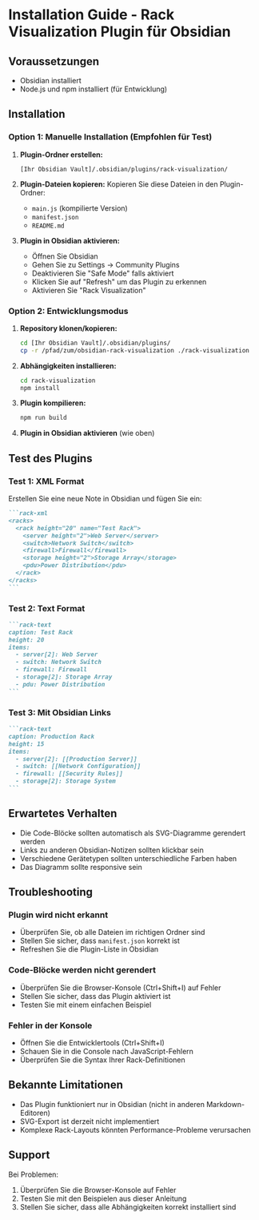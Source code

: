 # Installation Guide - Rack Visualization Plugin für Obsidian

## Voraussetzungen
- Obsidian installiert
- Node.js und npm installiert (für Entwicklung)

## Installation

### Option 1: Manuelle Installation (Empfohlen für Test)

1. **Plugin-Ordner erstellen:**
   ```
   [Ihr Obsidian Vault]/.obsidian/plugins/rack-visualization/
   ```

2. **Plugin-Dateien kopieren:**
   Kopieren Sie diese Dateien in den Plugin-Ordner:
   - `main.js` (kompilierte Version)
   - `manifest.json`
   - `README.md`

3. **Plugin in Obsidian aktivieren:**
   - Öffnen Sie Obsidian
   - Gehen Sie zu Settings → Community Plugins
   - Deaktivieren Sie "Safe Mode" falls aktiviert
   - Klicken Sie auf "Refresh" um das Plugin zu erkennen
   - Aktivieren Sie "Rack Visualization"

### Option 2: Entwicklungsmodus

1. **Repository klonen/kopieren:**
   ```bash
   cd [Ihr Obsidian Vault]/.obsidian/plugins/
   cp -r /pfad/zum/obsidian-rack-visualization ./rack-visualization
   ```

2. **Abhängigkeiten installieren:**
   ```bash
   cd rack-visualization
   npm install
   ```

3. **Plugin kompilieren:**
   ```bash
   npm run build
   ```

4. **Plugin in Obsidian aktivieren** (wie oben)

## Test des Plugins

### Test 1: XML Format
Erstellen Sie eine neue Note in Obsidian und fügen Sie ein:

````markdown
```rack-xml
<racks>
  <rack height="20" name="Test Rack">
    <server height="2">Web Server</server>
    <switch>Network Switch</switch>
    <firewall>Firewall</firewall>
    <storage height="2">Storage Array</storage>
    <pdu>Power Distribution</pdu>
  </rack>
</racks>
```
````

### Test 2: Text Format
````markdown
```rack-text
caption: Test Rack
height: 20
items:
  - server[2]: Web Server
  - switch: Network Switch
  - firewall: Firewall
  - storage[2]: Storage Array
  - pdu: Power Distribution
```
````

### Test 3: Mit Obsidian Links
````markdown
```rack-text
caption: Production Rack
height: 15
items:
  - server[2]: [[Production Server]]
  - switch: [[Network Configuration]]
  - firewall: [[Security Rules]]
  - storage[2]: Storage System
```
````

## Erwartetes Verhalten

- Die Code-Blöcke sollten automatisch als SVG-Diagramme gerendert werden
- Links zu anderen Obsidian-Notizen sollten klickbar sein
- Verschiedene Gerätetypen sollten unterschiedliche Farben haben
- Das Diagramm sollte responsive sein

## Troubleshooting

### Plugin wird nicht erkannt
- Überprüfen Sie, ob alle Dateien im richtigen Ordner sind
- Stellen Sie sicher, dass `manifest.json` korrekt ist
- Refreshen Sie die Plugin-Liste in Obsidian

### Code-Blöcke werden nicht gerendert
- Überprüfen Sie die Browser-Konsole (Ctrl+Shift+I) auf Fehler
- Stellen Sie sicher, dass das Plugin aktiviert ist
- Testen Sie mit einem einfachen Beispiel

### Fehler in der Konsole
- Öffnen Sie die Entwicklertools (Ctrl+Shift+I)
- Schauen Sie in die Console nach JavaScript-Fehlern
- Überprüfen Sie die Syntax Ihrer Rack-Definitionen

## Bekannte Limitationen

- Das Plugin funktioniert nur in Obsidian (nicht in anderen Markdown-Editoren)
- SVG-Export ist derzeit nicht implementiert
- Komplexe Rack-Layouts könnten Performance-Probleme verursachen

## Support

Bei Problemen:
1. Überprüfen Sie die Browser-Konsole auf Fehler
2. Testen Sie mit den Beispielen aus dieser Anleitung
3. Stellen Sie sicher, dass alle Abhängigkeiten korrekt installiert sind